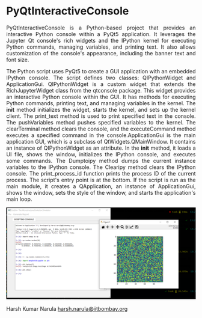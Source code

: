 
# PyQtInteractiveConsole

<div style="text-align: justify">
PyQtInteractiveConsole is a Python-based project that provides an interactive Python console within a PyQt5 application. It leverages the Jupyter Qt console's rich widgets and the IPython kernel for executing Python commands, managing variables, and printing text. It also allows customization of the console's appearance, including the banner text and font size.

The Python script uses PyQt5 to create a GUI application with an embedded IPython console. The script defines two classes: QIPythonWidget and ApplicationGui. QIPythonWidget is a custom widget that extends the RichJupyterWidget class from the qtconsole package. This widget provides an interactive Python console within the GUI. It has methods for executing Python commands, printing text, and managing variables in the kernel. The __init__ method initializes the widget, starts the kernel, and sets up the kernel client. The print_text method is used to print specified text in the console. The pushVariables method pushes specified variables to the kernel. The clearTerminal method clears the console, and the executeCommand method executes a specified command in the console.ApplicationGui is the main application GUI, which is a subclass of QtWidgets.QMainWindow. It contains an instance of QIPythonWidget as an attribute. In the __init__ method, it loads a UI file, shows the window, initializes the IPython console, and executes some commands. The Dumptoipy method dumps the current instance variables to the IPython console. The Clearipy method clears the IPython console. The print_process_id function prints the process ID of the current process. The script's entry point is at the bottom. If the script is run as the main module, it creates a QApplication, an instance of ApplicationGui, shows the window, sets the style of the window, and starts the application's main loop.
</div>

![Image description](Capture.PNG)

Harsh Kumar Narula
<harsh.narula@iitbombay.org>
